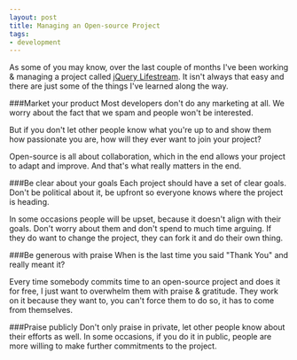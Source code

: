 ```yaml
---
layout: post
title: Managing an Open-source Project
tags:
- development
---
```

As some of you may know, over the last couple of months I've been working & managing a project called [jQuery Lifestream](https://github.com/christianvuerings/jquery-lifestream).
It isn't always that easy and there are just some of the things I've learned along the way.

###Market your product
Most developers don't do any marketing at all.
We worry about the fact that we spam and people won't be interested.

But if you don't let other people know what you're up to and show them how passionate you are, how will they ever want to join your project?

Open-source is all about collaboration, which in the end allows your project to adapt and improve.
And that's what really matters in the end.

###Be clear about your goals
Each project should have a set of clear goals.
Don't be political about it, be upfront so everyone knows where the project is heading.

In some occasions people will be upset, because it doesn't align with their goals.
Don't worry about them and don't spend to much time arguing.
If they do want to change the project, they can fork it and do their own thing.

###Be generous with praise
When is the last time you said "Thank You" and really meant it?

Every time somebody commits time to an open-source project and does it for free, I just want to overwhelm them with praise & gratitude.
They work on it because they want to, you can't force them to do so, it has to come from themselves.

###Praise publicly
Don't only praise in private, let other people know about their efforts as well.
In some occasions, if you do it in public, people are more willing to make further commitments to the project.
